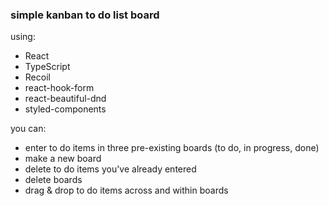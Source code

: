 ### simple kanban to do list board

using:
- React
- TypeScript
- Recoil
- react-hook-form
- react-beautiful-dnd
- styled-components

you can:
- enter to do items in three pre-existing boards (to do, in progress, done)
- make a new board
- delete to do items you've already entered
- delete boards
- drag & drop to do items across and within boards
